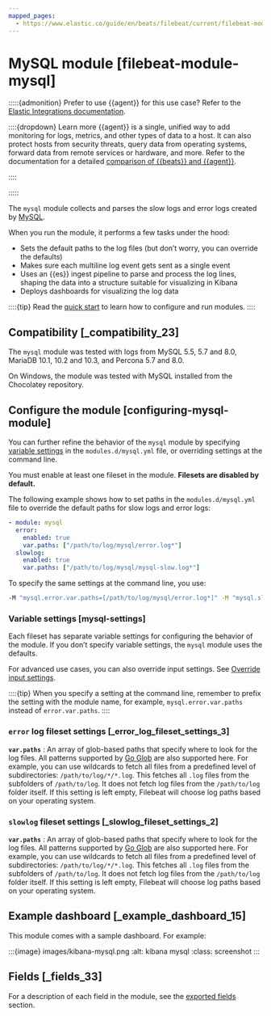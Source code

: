 ```yaml
---
mapped_pages:
  - https://www.elastic.co/guide/en/beats/filebeat/current/filebeat-module-mysql.html
---
```


# MySQL module [filebeat-module-mysql]

:::::{admonition} Prefer to use {{agent}} for this use case?
Refer to the [Elastic Integrations documentation](integration-docs://docs/reference/mysql.md).

::::{dropdown} Learn more
{{agent}} is a single, unified way to add monitoring for logs, metrics, and other types of data to a host. It can also protect hosts from security threats, query data from operating systems, forward data from remote services or hardware, and more. Refer to the documentation for a detailed [comparison of {{beats}} and {{agent}}](docs-content://reference/ingestion-tools/fleet/index.md).

::::


:::::


The `mysql` module collects and parses the slow logs and error logs created by [MySQL](https://www.mysql.com/).

When you run the module, it performs a few tasks under the hood:

* Sets the default paths to the log files (but don’t worry, you can override the defaults)
* Makes sure each multiline log event gets sent as a single event
* Uses an {{es}} ingest pipeline to parse and process the log lines, shaping the data into a structure suitable for visualizing in Kibana
* Deploys dashboards for visualizing the log data

::::{tip}
Read the [quick start](/reference/filebeat/filebeat-installation-configuration.md) to learn how to configure and run modules.
::::



## Compatibility [_compatibility_23]

The  `mysql` module was tested with logs from MySQL 5.5, 5.7 and 8.0, MariaDB 10.1, 10.2 and 10.3, and Percona 5.7 and 8.0.

On Windows, the module was tested with MySQL installed from the Chocolatey repository.


## Configure the module [configuring-mysql-module]

You can further refine the behavior of the `mysql` module by specifying [variable settings](#mysql-settings) in the `modules.d/mysql.yml` file, or overriding settings at the command line.

You must enable at least one fileset in the module. **Filesets are disabled by default.**

The following example shows how to set paths in the `modules.d/mysql.yml` file to override the default paths for slow logs and error logs:

```yaml
- module: mysql
  error:
    enabled: true
    var.paths: ["/path/to/log/mysql/error.log*"]
  slowlog:
    enabled: true
    var.paths: ["/path/to/log/mysql/mysql-slow.log*"]
```

To specify the same settings at the command line, you use:

```sh
-M "mysql.error.var.paths=[/path/to/log/mysql/error.log*]" -M "mysql.slowlog.var.paths=[/path/to/log/mysql/mysql-slow.log*]"
```


### Variable settings [mysql-settings]

Each fileset has separate variable settings for configuring the behavior of the module. If you don’t specify variable settings, the `mysql` module uses the defaults.

For advanced use cases, you can also override input settings. See [Override input settings](/reference/filebeat/advanced-settings.md).

::::{tip}
When you specify a setting at the command line, remember to prefix the setting with the module name, for example, `mysql.error.var.paths` instead of `error.var.paths`.
::::



### `error` log fileset settings [_error_log_fileset_settings_3]

**`var.paths`**
:   An array of glob-based paths that specify where to look for the log files. All patterns supported by [Go Glob](https://golang.org/pkg/path/filepath/#Glob) are also supported here. For example, you can use wildcards to fetch all files from a predefined level of subdirectories: `/path/to/log/*/*.log`. This fetches all `.log` files from the subfolders of `/path/to/log`. It does not fetch log files from the `/path/to/log` folder itself. If this setting is left empty, Filebeat will choose log paths based on your operating system.


### `slowlog` fileset settings [_slowlog_fileset_settings_2]

**`var.paths`**
:   An array of glob-based paths that specify where to look for the log files. All patterns supported by [Go Glob](https://golang.org/pkg/path/filepath/#Glob) are also supported here. For example, you can use wildcards to fetch all files from a predefined level of subdirectories: `/path/to/log/*/*.log`. This fetches all `.log` files from the subfolders of `/path/to/log`. It does not fetch log files from the `/path/to/log` folder itself. If this setting is left empty, Filebeat will choose log paths based on your operating system.


## Example dashboard [_example_dashboard_15]

This module comes with a sample dashboard. For example:

:::{image} images/kibana-mysql.png
:alt: kibana mysql
:class: screenshot
:::


## Fields [_fields_33]

For a description of each field in the module, see the [exported fields](/reference/filebeat/exported-fields-mysql.md) section.
